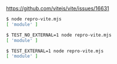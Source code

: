 https://github.com/vitejs/vite/issues/16631

```sh
$ node repro-vite.mjs
[ 'module' ]

$ TEST_NO_EXTERNAL=1 node repro-vite.mjs
[ 'module' ]

$ TEST_EXTERNAL=1 node repro-vite.mjs
[ 'module' ]
```
